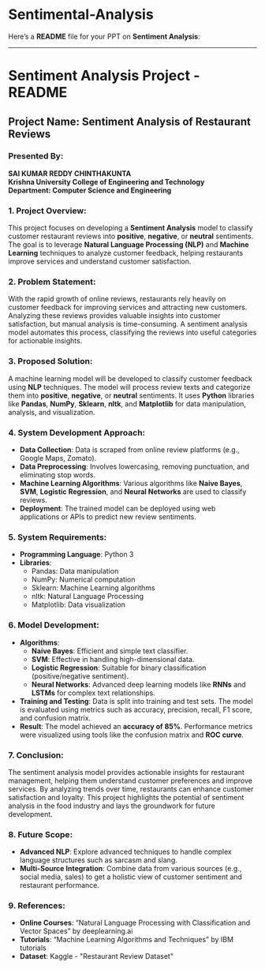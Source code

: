 # Sentimental-Analysis
Here’s a **README** file for your PPT on **Sentiment Analysis**:

---

# Sentiment Analysis Project - README

## Project Name: **Sentiment Analysis of Restaurant Reviews**

### Presented By:
**SAI KUMAR REDDY CHINTHAKUNTA**  
**Krishna University College of Engineering and Technology**  
**Department: Computer Science and Engineering**

### 1. **Project Overview:**
This project focuses on developing a **Sentiment Analysis** model to classify customer restaurant reviews into **positive**, **negative**, or **neutral** sentiments. The goal is to leverage **Natural Language Processing (NLP)** and **Machine Learning** techniques to analyze customer feedback, helping restaurants improve services and understand customer satisfaction.

### 2. **Problem Statement:**
With the rapid growth of online reviews, restaurants rely heavily on customer feedback for improving services and attracting new customers. Analyzing these reviews provides valuable insights into customer satisfaction, but manual analysis is time-consuming. A sentiment analysis model automates this process, classifying the reviews into useful categories for actionable insights.

### 3. **Proposed Solution:**
A machine learning model will be developed to classify customer feedback using **NLP** techniques. The model will process review texts and categorize them into **positive**, **negative**, or **neutral** sentiments. It uses **Python** libraries like **Pandas**, **NumPy**, **Sklearn**, **nltk**, and **Matplotlib** for data manipulation, analysis, and visualization.

### 4. **System Development Approach:**
- **Data Collection**: Data is scraped from online review platforms (e.g., Google Maps, Zomato).
- **Data Preprocessing**: Involves lowercasing, removing punctuation, and eliminating stop words.
- **Machine Learning Algorithms**: Various algorithms like **Naive Bayes**, **SVM**, **Logistic Regression**, and **Neural Networks** are used to classify reviews.
- **Deployment**: The trained model can be deployed using web applications or APIs to predict new review sentiments.

### 5. **System Requirements:**
- **Programming Language**: Python 3
- **Libraries**:
  - Pandas: Data manipulation
  - NumPy: Numerical computation
  - Sklearn: Machine Learning algorithms
  - nltk: Natural Language Processing
  - Matplotlib: Data visualization

### 6. **Model Development:**
- **Algorithms**:
  - **Naive Bayes**: Efficient and simple text classifier.
  - **SVM**: Effective in handling high-dimensional data.
  - **Logistic Regression**: Suitable for binary classification (positive/negative sentiment).
  - **Neural Networks**: Advanced deep learning models like **RNNs** and **LSTMs** for complex text relationships.
- **Training and Testing**: Data is split into training and test sets. The model is evaluated using metrics such as accuracy, precision, recall, F1 score, and confusion matrix.
- **Result**: The model achieved an **accuracy of 85%**. Performance metrics were visualized using tools like the confusion matrix and **ROC curve**.

### 7. **Conclusion**:
The sentiment analysis model provides actionable insights for restaurant management, helping them understand customer preferences and improve services. By analyzing trends over time, restaurants can enhance customer satisfaction and loyalty. This project highlights the potential of sentiment analysis in the food industry and lays the groundwork for future development.

### 8. **Future Scope**:
- **Advanced NLP**: Explore advanced techniques to handle complex language structures such as sarcasm and slang.
- **Multi-Source Integration**: Combine data from various sources (e.g., social media, sales) to get a holistic view of customer sentiment and restaurant performance.

### 9. **References**:
- **Online Courses**: “Natural Language Processing with Classification and Vector Spaces” by deeplearning.ai
- **Tutorials**: “Machine Learning Algorithms and Techniques” by IBM tutorials
- **Dataset**: Kaggle - "Restaurant Review Dataset"
